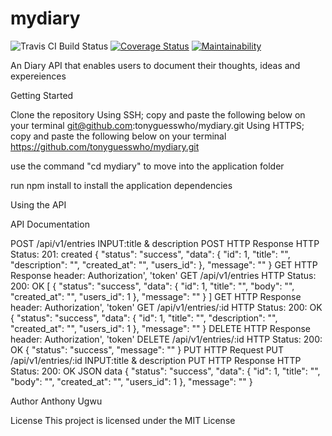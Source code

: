 # mydiary

![Travis CI Build Status](https://travis-ci.com/tonyguesswho/mydiary.svg?branch=server) [![Coverage Status](https://coveralls.io/repos/github/tonyguesswho/mydiary/badge.png?branch=server&service=github)](https://coveralls.io/github/tonyguesswho/mydiary?branch=server) [![Maintainability](https://api.codeclimate.com/v1/badges/15eacf08440f2ac951d6/maintainability)](https://codeclimate.com/github/tonyguesswho/mydiary/maintainability)



An Diary API that enables users to document their thoughts, ideas and expereiences

Getting Started

Clone the repository
Using SSH; copy and paste the following below on your terminal git@github.com:tonyguesswho/mydiary.git
Using HTTPS; copy and paste the following below on your terminal
https://github.com/tonyguesswho/mydiary.git

use the command "cd mydiary" to move into the application folder

run npm install to install the application dependencies

Using the API

API Documentation


POST /api/v1/entries
INPUT:title & description
POST HTTP Response
HTTP Status: 201: created
{ 
  "status": "success",
  "data": {
    "id": 1,
    "title": "",
    "description": "",
    "created_at": "",
    "users_id": 
  },
  "message": ""
}
GET HTTP Response
header: Authorization', 'token'
GET /api/v1/entries
HTTP Status: 200: OK
[
  { 
    "status": "success",
    "data": {
      "id": 1,
      "title": "",
      "body": "",
      "created_at": "",
      "users_id": 1
    },
    "message": ""
  }
]
GET HTTP Response
header: Authorization', 'token'
GET /api/v1/entries/:id
HTTP Status: 200: OK
{ 
  "status": "success",
  "data": {
    "id": 1,
    "title": "",
    "description": "",
    "created_at": "",
    "users_id": 1
  },
  "message": ""
}
DELETE HTTP Response
header: Authorization', 'token'
DELETE /api/v1/entries/:id
HTTP Status: 200: OK
{ 
  "status": "success",
  "message": ""
}
PUT HTTP Request
PUT /api/v1/entries/:id
INPUT:title & description
PUT HTTP Response
HTTP Status: 200: OK
JSON data
{ 
  "status": "success",
  "data": {
    "id": 1,
    "title": "",
    "body": "",
    "created_at": "",
    "users_id": 1
  },
  "message": ""
}

Author
Anthony Ugwu

License
This project is licensed under the MIT License 
